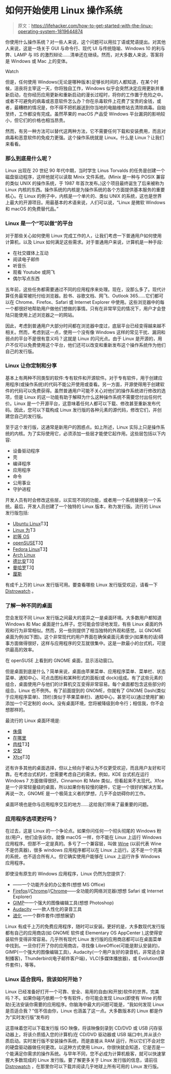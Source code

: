 # 如何开始使用 Linux 操作系统

> 原文：<https://lifehacker.com/how-to-get-started-with-the-linux-operating-system-1819644874>

你使用什么操作系统？对一些人来说，这个问题可以用拉丁语或梵语提出。对其他人来说，这是一场关于 GUI 与命令行、现代 UI 与传统隐喻、Windows 10 的利与弊、LAMP 与 IIS 的激烈辩论……清单还在继续。然而，对大多数人来说，答案将是 Windows 或 Mac 上的变体。

Watch

但是，任何使用 Windows(无论是哪种版本)足够长时间的人都知道，在某个时候，沮丧将主宰这一天，你将独自工作，Windows 似乎会突然决定应用更新并重新启动，在你经历应用更新和重新启动的漫长过程时，将你的工作置于危险之中。或者不可避免的病毒或恶意软件怎么办？你在杀毒软件上花费了宝贵的金钱，或者，最糟糕的情况是，你不得不把机器送到你当地的电脑维修站去清除病毒。自始至终，工作都没有完成。虽然苹果的 macOS 产品受 Windows 平台漏洞的影响较小，但它们的价格也相当昂贵。

然而，有另一种方法可以替代这两种方法，它不需要任何下载和安装费用，而且对病毒和恶意软件的免疫力更强。这个操作系统就是 Linux。什么是 Linux？让我们来看看。

### 那么到底是什么呢？

Linux 出现在 20 世纪 90 年代中期，当时学生 Linus Torvalds 的任务是创建一个磁盘驱动程序，这样他就可以读取 Minix 文件系统。(Minix 是一种与 POSIX 兼容的类似 UNIX 的操作系统，于 1987 年首次发布。)这个项目最终诞生了后来被称为 Linux 内核的东西。操作系统的内核是为操作系统的各个方面提供基本服务的重要核心。在 Linux 的例子中，内核是一个单片的、类似 UNIX 的系统，这也是世界上最大的开源项目。用最基本的术语来说，人们可以说，“Linux 是微软 Windows 和 macOS 的免费替代品。”

### **Linux 是一个“可以做”的平台**

对于那些关心如何使用 Linux 完成工作的人，让我们考虑一下普通用户如何使用计算机，以及 Linux 如何满足这些需求。对于普通用户来说，计算机是一种手段:

*   在社交媒体上互动
*   阅读电子邮件
*   听音乐
*   观看 Youtube 或网飞
*   偶尔写点东西

五年前，这些任务都需要通过不同的应用程序来处理。现在，没那么多了。现代计算任务最常被托付给浏览器。脸书、谷歌文档、网飞、Outlook 365……它们都可以在 Chrome、Firefox、Safari 或 Internet Explorer 中使用。这些浏览器中的每一个都很好地帮助用户做他们想做的事情。只有在非常罕见的情况下，用户才会登陆只能使用上述浏览器之一的网站。

因此，考虑到普通用户大部分时间都在浏览器中度过，底层平台已经变得越来越不相关。然而，考虑到这一点，使用一个没有像 Windows 这样的常见干扰、漏洞和弱点的平台不是很有意义吗？这就是 Linux 的闪光点。由于 Linux 是开源的，用户不仅可以免费使用这个平台，他们还可以改变和重新发布这个操作系统作为他们自己的发行版。

### **Linux 让你定制和分享**

基本上有两种不同类型的软件:专有软件和开源软件。对于专有软件，用于创建应用程序(或操作系统)的代码不能公开使用或查看。另一方面，开源使得用于创建软件的代码可以免费获得。虽然普通用户可能不关心对他们的操作系统进行修改的选项，但是 Linux 的这一功能有助于解释为什么这种操作系统不需要您付出任何代价。Linux 是一个开源平台，这意味着任何人都可以下载、修改甚至重新发布代码。因此，您可以下载构成 Linux 发行版的各种元素的源代码，修改它们，并创建您自己的发行版。

至于这个发行版，这通常是新用户的困惑点。如上所述，Linux 实际上只是操作系统的内核。为了实际使用它，必须添加一些层才能使它起作用。这些层包括以下内容:

*   设备驱动程序
*   壳
*   编译程序
*   应用程序
*   命令
*   公用事业
*   守护进程

开发人员有时会修改这些层，以实现不同的功能，或者用一个系统替换另一个系统。最后，开发人员创建了一个独特的 Linux 版本，称为发行版。流行的 Linux 发行版包括:

*   [Ubuntu Linux](https://www.ubuntu.com/)T3】
*   [Linux 为](https://linuxmint.com/)T3
*   [初等 OS](https://elementary.io/)
*   [openSUSE](https://www.opensuse.org/)T3】
*   [Fedora Linux](https://getfedora.org/)T3】
*   [Arch Linux](https://www.archlinux.org/)
*   [德比安](https://www.debian.org/)T3】
*   [曼哈罗](https://manjaro.org/)T3】
*   [厘斯](https://www.centos.org/)

有成千上万的 Linux 发行版可用。要查看哪些 Linux 发行版受欢迎，请看一下 [Distrowatch](http://distrowatch.com/) 。

### **了解一种不同的桌面**

您会发现不同 Linux 发行版之间最大的差异之一是桌面环境。大多数用户都知道 Windows 和 Mac 桌面是什么样子。您可能会惊讶地发现，有些 Linux 桌面的外观和行为非常相似。然而，另一些则提供了相当独特的外观和感觉。以 GNOME 桌面为例(如下图)。这个非常现代的用户界面在确保桌面元素很少(如果有的话)碍事方面做得很好，这样与应用程序的交互就很集中。这是一款最小的台式机，可提供最高的效率。

在 openSUSE 上看到的 GNOME 桌面，显示活动窗口。

但是桌面到底是什么？简单来说，桌面由苹果菜单、应用程序菜单、菜单栏、状态菜单、通知中心、可点击图标和某种形式的面板(或 dock)组成。有了这些元素的组合，桌面使用户与他们的计算机交互变得非常容易。每个桌面都包含这些部分的组合。Linux 也不例外。有了前面提到的 GNOME，你就有了 GNOME Dash(类似于应用程序菜单)、顶栏(类似于苹果菜单栏)、通知中心，甚至可以(通过使用扩展)添加一个可定制的 dock。没有桌面环境，您将被降级到命令行；相信我，你不会想那样的。

最流行的 Linux 桌面环境是:

*   [侏儒](https://www.gnome.org/)
*   [在哪里](https://www.kde.org/)
*   [肉桂](http://developer.linuxmint.com/)T3】
*   [交配](https://mate-desktop.org/)
*   [Xfce](https://xfce.org/)T3】

还有许多其他的桌面选择，但以上倾向于被认为不仅更受欢迎，而且用户友好和可靠。在考虑台式机时，您需要考虑自己的需求。例如，KDE 台式机在运行 Windows 7 方面做得很好。Cinnamon 和 Mate 类似，但看起来不太现代。Xfce 是一个非常轻量级的桌面，所以如果你有较慢的硬件，它是一个很好的解决方案。再说一次，GNOME 是一个极简主义者的梦想，几乎不会妨碍你的工作。

桌面环境也是你与应用程序交互的地方……这给我们带来了最重要的问题。

### 应用程序选项更好吗？

在过去，这是 Linux 的一个争论点。如果你问任何一个彻头彻尾的 Windows 粉丝/用户，他们会告诉你，就像 macOS 一样，你不能在 Linux 上运行 Windows 应用程序。但那不一定是真的。多亏了一个兼容层，叫做 [Wine](https://www.winehq.org/) (以前代表 Wine 不是仿真器)，很多 windows 应用程序都可以在 Linux 上运行。这不是一个完美的系统，也不适合所有人。但它确实使用户能够在 Linux 上运行许多 Windows 应用程序。

即使没有原生的 Windows 应用程序，Linux 仍然为您提供了:

*   ——一个功能齐全的办公套件(想想 MS Office)
*   [Firefox](https://www.mozilla.org/en-US/firefox/new/)//[Chrome](https://www.chromium.org/Home)//[Chrome](https://www.google.com/chrome/browser/desktop/index.html)——全功能的网络浏览器(想想 Safari 或 Internet Explorer)
*   [GIMP](https://www.gimp.org/)—一个强大的图像编辑工具(想想 Photoshop)
*   [Audacity](http://www.audacityteam.org/) —一款人性化的录音工具
*   [进化](https://wiki.gnome.org/Apps/Evolution) —一个群件套件(想想展望)

Linux 有成千上万的免费应用程序，随时可以安装。更好的是，大多数现代发行版都有自己的应用商店(如 GNOME 软件或 Elementary OS AppCenter ),这使得安装软件变得非常容易。几乎所有现代 Linux 发行版的应用商店都可以在桌面菜单中找到。一旦你打开了你的应用商店，寻找像 LibreOffice(可能是默认安装的)，GIMP(一个强大的图像编辑工具)，Audacity(一个用户友好的录音机，非常适合录制播客)，Thunderbird(电子邮件客户端)，VLC(多媒体播放器)，或 Evolution(群件套件)，等等。

### Linux 适合我吗，我该如何开始？

Linux 已经准备好打开一个可靠、安全、易用的自由(和开放)软件的世界。完美吗？不。如果你碰巧依赖一个专有软件，你可能会发现 Linux(即使有 Wine 的帮助)无法安装你需要的应用程序。你脑海中最大的问题可能是，“我如何发现 Linux 是否适合我？”信不信由你，Linux 也涵盖了这一点。大多数版本的 Linux 都是作为“实时发行版”发布的

这意味着您可以下载发行版 ISO 映像，将该映像刻录到 CD/DVD 或 USB 闪存驱动器上，将该介质插入您的计算机(在 CD/DVD 驱动器或 USB 端口中),并从该介质启动。实时发行版不安装操作系统，而是直接从 RAM 运行，所以它们不会对您的硬盘驱动器做任何更改。以这种方式使用 Linux，你很快就会知道，它是否是一个能满足你需求的操作系统。与早年不同，您不必成为计算机极客，就可以快速掌握大多数现成的 Linux 发行版。要了解更多关于 Linux 发行版的信息，请前往 [Distrowatch](http://distrowatch.com/) ，在那里你可以下载并阅读几乎地球上所有可用的 Linux 发行版。
